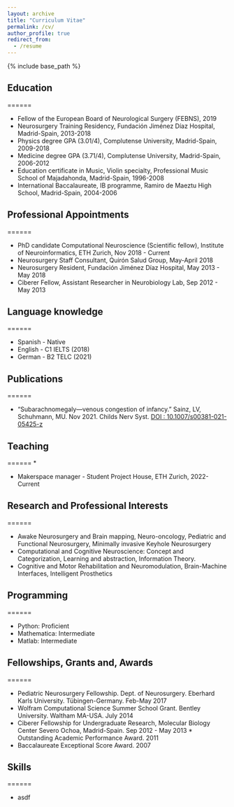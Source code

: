 ```yaml
---
layout: archive
title: "Curriculum Vitae"
permalink: /cv/
author_profile: true
redirect_from:
  - /resume
---
```


{% include base_path %}

## Education
======
* Fellow of the European Board of Neurological Surgery (FEBNS), 2019
* Neurosurgery Training Residency, Fundación Jiménez Díaz Hospital, Madrid-Spain, 2013-2018
* Physics degree GPA (3.01/4), Complutense University, Madrid-Spain, 2009-2018
* Medicine degree GPA (3.71/4), Complutense University, Madrid-Spain, 2006-2012
* Education certificate in Music, Violin specialty, Professional Music School of Majadahonda, Madrid-Spain, 1996-2008
* International Baccalaureate, IB programme, Ramiro de Maeztu High School, Madrid-Spain, 2004-2006

## Professional Appointments
======
* PhD candidate Computational Neuroscience (Scientific fellow), Institute of Neuroinformatics, ETH Zurich, Nov 2018 - Current
* Neurosurgery Staff Consultant, Quirón Salud Group, May-April 2018
* Neurosurgery Resident, Fundación Jiménez Díaz Hospital, May 2013 - May 2018
* Ciberer Fellow, Assistant Researcher in Neurobiology Lab, Sep 2012 - May 2013
  
## Language knowledge
======
* Spanish - Native
* English - C1 IELTS (2018)
* German - B2 TELC (2021)

## Publications
======
* “Subarachnomegaly—venous congestion of infancy.” Sainz, LV, Schuhmann, MU. Nov 2021. Childs Nerv Syst. 
  [DOI : 10.1007/s00381-021-05425-z](https://link.springer.com/article/10.1007/s00381-021-05328-z)
  
## Teaching
======
* 
* Makerspace manager - Student Project House, ETH Zurich, 2022-Current

## Research and Professional Interests
======
* Awake Neurosurgery and Brain mapping, Neuro-oncology, Pediatric and Functional Neurosurgery, Minimally invasive Keyhole Neurosurgery
* Computational and Cognitive Neuroscience: Concept and Categorization, Learning and abstraction, Information Theory.
* Cognitive and Motor Rehabilitation and Neuromodulation, Brain-Machine Interfaces, Intelligent Prosthetics

## Programming
======
* Python: Proficient
* Mathematica: Intermediate
* Matlab: Intermediate

## Fellowships, Grants and, Awards
======
* Pediatric Neurosurgery Fellowship. Dept. of Neurosurgery. Eberhard Karls University. Tübingen-Germany. Feb-May 2017
* Wolfram Computational Science Summer School Grant. Bentley University. Waltham MA-USA. July 2014
* Ciberer Fellowship for Undergraduate Research, Molecular Biology Center Severo Ochoa, Madrid-Spain. Sep 2012 - May 2013                                     * Outstanding Academic Performance Award. 2011		                                       
* Baccalaureate Exceptional Score Award. 2007

## Skills
======
* asdf
